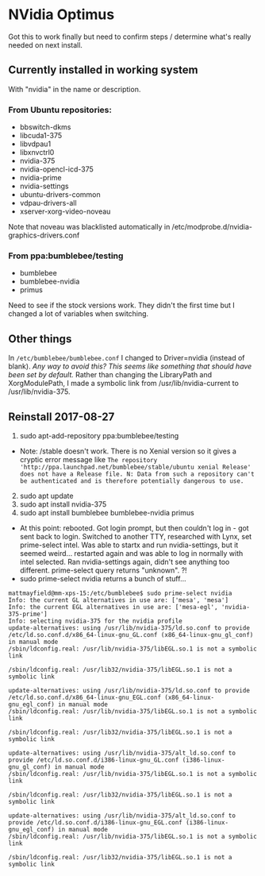 # NVidia Optimus

Got this to work finally but need to confirm steps / determine what's really needed on next install.

## Currently installed in working system
With "nvidia" in the name or description.
### From Ubuntu repositories:
- bbswitch-dkms
- libcuda1-375
- libvdpau1
- libxnvctrl0
- nvidia-375
- nvidia-opencl-icd-375
- nvidia-prime
- nvidia-settings
- ubuntu-drivers-common
- vdpau-drivers-all
- xserver-xorg-video-noveau

Note that noveau was blacklisted automatically in /etc/modprobe.d/nvidia-graphics-drivers.conf

### From ppa:bumblebee/testing
- bumblebee
- bumblebee-nvidia
- primus

Need to see if the stock versions work. They didn't the first time but I changed a lot of variables when switching.

## Other things
In `/etc/bumblebee/bumblebee.conf` I changed to Driver=nvidia (instead of blank). *Any way to avoid this? This seems like something that should have been set by default.*
Rather than changing the LibraryPath and XorgModulePath, I made a symbolic link from /usr/lib/nvidia-current to /usr/lib/nvidia-375.

## Reinstall 2017-08-27
1. sudo apt-add-repository ppa:bumblebee/testing
- Note: /stable doesn't work. There is no Xenial version so it gives a cryptic error message like `The repository 'http://ppa.launchpad.net/bumblebee/stable/ubuntu xenial Release' does not have a Release file.
N: Data from such a repository can't be authenticated and is therefore potentially dangerous to use.`
2. sudo apt update
3. sudo apt install nvidia-375
4. sudo apt install bumblebee bumblebee-nvidia primus
- At this point: rebooted. Got login prompt, but then couldn't log in - got sent back to login. Switched to another TTY, researched with Lynx, set prime-select intel. Was able to startx and run nvidia-settings, but it seemed weird... restarted again and was able to log in normally with intel selected. Ran nvidia-settings again, didn't see anything too different. prime-select query returns "unknown". ?!
- sudo prime-select nvidia returns a bunch of stuff...
```
mattmayfield@mm-xps-15:/etc/bumblebee$ sudo prime-select nvidia
Info: the current GL alternatives in use are: ['mesa', 'mesa']
Info: the current EGL alternatives in use are: ['mesa-egl', 'nvidia-375-prime']
Info: selecting nvidia-375 for the nvidia profile
update-alternatives: using /usr/lib/nvidia-375/ld.so.conf to provide /etc/ld.so.conf.d/x86_64-linux-gnu_GL.conf (x86_64-linux-gnu_gl_conf) in manual mode
/sbin/ldconfig.real: /usr/lib/nvidia-375/libEGL.so.1 is not a symbolic link

/sbin/ldconfig.real: /usr/lib32/nvidia-375/libEGL.so.1 is not a symbolic link

update-alternatives: using /usr/lib/nvidia-375/ld.so.conf to provide /etc/ld.so.conf.d/x86_64-linux-gnu_EGL.conf (x86_64-linux-gnu_egl_conf) in manual mode
/sbin/ldconfig.real: /usr/lib/nvidia-375/libEGL.so.1 is not a symbolic link

/sbin/ldconfig.real: /usr/lib32/nvidia-375/libEGL.so.1 is not a symbolic link

update-alternatives: using /usr/lib/nvidia-375/alt_ld.so.conf to provide /etc/ld.so.conf.d/i386-linux-gnu_GL.conf (i386-linux-gnu_gl_conf) in manual mode
/sbin/ldconfig.real: /usr/lib/nvidia-375/libEGL.so.1 is not a symbolic link

/sbin/ldconfig.real: /usr/lib32/nvidia-375/libEGL.so.1 is not a symbolic link

update-alternatives: using /usr/lib/nvidia-375/alt_ld.so.conf to provide /etc/ld.so.conf.d/i386-linux-gnu_EGL.conf (i386-linux-gnu_egl_conf) in manual mode
/sbin/ldconfig.real: /usr/lib/nvidia-375/libEGL.so.1 is not a symbolic link

/sbin/ldconfig.real: /usr/lib32/nvidia-375/libEGL.so.1 is not a symbolic link
```
